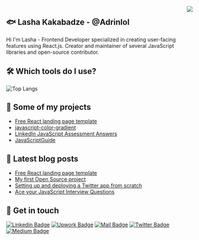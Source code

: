 <img align='right' src="https://github-readme-stats.vercel.app/api?username=adrinlol&show_icons=true&theme=dracula">

## 🐟 Lasha Kakabadze - @Adrinlol

Hi I'm Lasha - Frontend Developer specialized in creating user-facing features using React.js. Creator and maintainer of several JavaScript libraries and open-source contributor.

## 🛠️ Which tools do I use?

![Top Langs](https://github-readme-stats.vercel.app/api/top-langs/?username=adrinlol&layout=compact)

## 🚀 Some of my projects

- [Free React landing page template](https://github.com/Adrinlol/create-react-app-adrinlol)
- [javascript-color-gradient](https://github.com/Adrinlol/javascript-color-gradient)
- [LinkedIn JavaScript Assessment Answers](https://github.com/Adrinlol/LinkedInJavaScriptAssessment)
- [JavaScriptGuide](https://github.com/Adrinlol/JavaScriptGuide)

## 📜 Latest blog posts

<!-- BLOG-POST-LIST:START -->
- [Free React landing page template](https://dev.to/adrinlol/free-react-landing-page-template-1f9h)
- [My first Open Source project](https://dev.to/adrinlol/my-first-open-source-project-4f2c)
- [Setting up and deploying a Twitter app from scratch](https://medium.com/swlh/setting-up-and-deploying-a-twitter-app-from-scratch-twitter-bot-article-8b6798d68a16)
- [Ace your JavaScript Interview Questions](https://medium.com/swlh/ace-your-javascript-interview-7a69694fe912)
<!-- BLOG-POST-LIST:END -->

## 🖖 Get in touch

[![Linkedin Badge](https://img.shields.io/badge/linkedin-%230077B5.svg?&style=for-the-badge&logo=linkedin&logoColor=white)](https://www.linkedin.com/in/lasha-kakabadze/)
[![Upwork Badge](https://img.shields.io/badge/upwork-32cd32?style=for-the-badge&logo=upwork&logoColor=white)](https://www.upwork.com/freelancers/~01e9d53a899f106f0d)
[![Mail Badge](https://img.shields.io/badge/email-c14438?style=for-the-badge&logo=Gmail&logoColor=white&link=mailto:l.qqbadze@gmail.com)](mailto:l.qqbadze@gmail.com)
[![Twitter Badge](https://img.shields.io/badge/twitter-1DA1F2?style=for-the-badge&logo=twitter&logoColor=white)](https://twitter.com/Adrinlolx)
[![Medium Badge](https://img.shields.io/badge/medium-333?style=for-the-badge&logo=medium&logoColor=white)](https://medium.com/@lashakakabadze)
